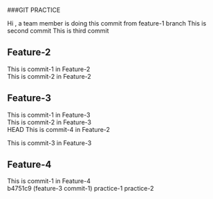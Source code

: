 ###GIT PRACTICE

Hi , a team member is doing this commit from feature-1 branch 
This is second commit
This is third commit

##  Feature-2

This is commit-1 in Feature-2<br />
This is commit-2 in Feature-2<br />



##  Feature-3
This is commit-1 in Feature-3<br />
This is commit-2 in Feature-3<br />
 HEAD
This is commit-4 in Feature-2<br />


This is commit-3 in Feature-3<br />

## Feature-4 

This is commit-1 in Feature-4<br />
b4751c9 (feature-3 commit-1)
practice-1
practice-2
